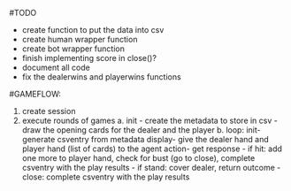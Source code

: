 #TODO
* create function to put the data into csv
* create human wrapper function
* create bot wrapper function
* finish implementing score in close()?
* document all code
* fix the dealerwins and playerwins functions


#GAMEFLOW:

1. create session
2. execute rounds of games
    a. init
        - create the metadata to store in csv
        - draw the opening cards for the dealer and the player
    b. loop:
        init- generate csventry from metadata
        display- give the dealer hand and player hand (list of cards) to the agent
        action- get response
        - if hit: add one more to player hand, check for bust (go to close),  complete csventry with the play results
        - if stand: cover dealer, return outcome
        - close: complete csventry with the play results
